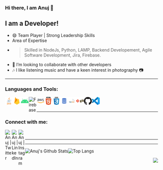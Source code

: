 ### Hi there, I am Anuj 👋

## I am a Developer!
- 😄 Team Player | Strong Leadership Skills
- Area of Expertise
- > Skilled in NodeJs, Python, LAMP, Backend Developement, Agile Software Development, Jira, Firebase. 
- 👯 I’m looking to collaborate with other developers
- 🎶 I like listening music and have a keen interest in photography 📷
------------------------------

### Languages and Tools:

<img align="left" alt="Java" width="26px" src="https://raw.githubusercontent.com/github/explore/80688e429a7d4ef2fca1e82350fe8e3517d3494d/topics/java/java.png" />
<img align="left" alt="Firebase" width="26px" src="https://raw.githubusercontent.com/github/explore/80688e429a7d4ef2fca1e82350fe8e3517d3494d/topics/firebase/firebase.png" />
<img align="left" alt="Firebase" width="26px" src="https://raw.githubusercontent.com/github/explore/80688e429a7d4ef2fca1e82350fe8e3517d3494d/topics/android/android.png" />
<img align="left" alt="Firebase" width="26px" src="https://is4-ssl.mzstatic.com/image/thumb/Purple114/v4/1a/75/18/1a7518c2-aad2-7ce3-28f7-22b526384ff0/AppIcon-0-2x-4-0-85-220.png/230x0w.png" />
<img align="left" alt="AWS" width="26px" src="https://raw.githubusercontent.com/github/explore/80688e429a7d4ef2fca1e82350fe8e3517d3494d/topics/aws/aws.png" />
<img align="left" alt="HTML5" width="26px" src="https://raw.githubusercontent.com/github/explore/80688e429a7d4ef2fca1e82350fe8e3517d3494d/topics/html/html.png" />
<img align="left" alt="CSS3" width="26px" src="https://raw.githubusercontent.com/github/explore/80688e429a7d4ef2fca1e82350fe8e3517d3494d/topics/css/css.png" />
<img align="left" alt="SQL" width="26px" src="https://raw.githubusercontent.com/github/explore/80688e429a7d4ef2fca1e82350fe8e3517d3494d/topics/sql/sql.png" />
<img align="left" alt="MySQL" width="26px" src="https://raw.githubusercontent.com/github/explore/80688e429a7d4ef2fca1e82350fe8e3517d3494d/topics/mysql/mysql.png" />
<img align="left" alt="Git" width="26px" src="https://raw.githubusercontent.com/github/explore/80688e429a7d4ef2fca1e82350fe8e3517d3494d/topics/git/git.png" />
<img align="left" alt="GitHub" width="26px" src="https://raw.githubusercontent.com/github/explore/78df643247d429f6cc873026c0622819ad797942/topics/github/github.png" />
<img align="left" alt="Visual Studio Code" width="26px" src="https://raw.githubusercontent.com/github/explore/80688e429a7d4ef2fca1e82350fe8e3517d3494d/topics/visual-studio-code/visual-studio-code.png" />

<br />
<br />

------------------------------

### Connect with me:

[<img align="left" alt="Anuj | Twitter" width="22px" src="https://abs.twimg.com/favicons/twitter.ico" />][twitter]
[<img align="left" alt="Anuj | LinkedIn" width="22px" src="https://static-exp1.licdn.com/sc/h/al2o9zrvru7aqj8e1x2rzsrca" />][linkedin]
[<img align="left" alt="Anuj | Instagram" width="22px" src="https://www.instagram.com/static/images/ico/favicon-192.png/68d99ba29cc8.png" />][instagram]

<br />

------------------------------

<!-- ### Find my resume here: [<img align="center" alt="Anuj | Resume" width="22px" src="https://amritfoundationofindia.in/wp-content/uploads/2018/08/download-logo.png" />][Resume] -->

------------------------------

<img align="left" alt="Anuj's Github Stats" src="https://github-readme-stats.vercel.app/api?username=Ares-cmd&show_icons=true&hide_border=ture&count_private=true&theme=dark&hide=stars,prs,issues,contribs" />

![Top Langs](https://github-readme-stats.vercel.app/api/top-langs/?username=Ares-cmd&theme=dark)

<img align="right" src="https://komarev.com/ghpvc/?username=Ares-cmd&color=blue">

[twitter]: https://twitter.com/anujkumar301
[instagram]: https://www.instagram.com/_anuj__prajapati/
[linkedin]: https://www.linkedin.com/in/anujkumar-iec/
[Resume]: https://drive.google.com/file/d/1TFY-ZjGbW9FS7iL-EWQGLI4niuL4V_GA/view?usp=sharing
